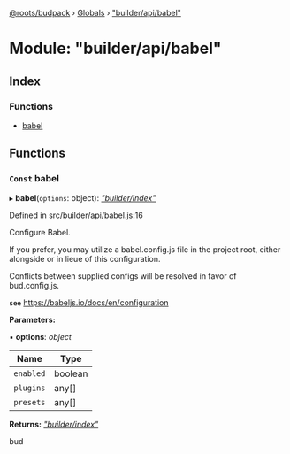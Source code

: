 [@roots/budpack](../README.md) › [Globals](../globals.md) › ["builder/api/babel"](_builder_api_babel_.md)

# Module: "builder/api/babel"

## Index

### Functions

* [babel](_builder_api_babel_.md#const-babel)

## Functions

### `Const` babel

▸ **babel**(`options`: object): *["builder/index"](_builder_index_.md)*

Defined in src/builder/api/babel.js:16

Configure Babel.

If you prefer, you may utilize a babel.config.js file in the project root,
either alongside or in lieue of this configuration.

Conflicts between supplied configs will be resolved in favor of bud.config.js.

**`see`** https://babeljs.io/docs/en/configuration

**Parameters:**

▪ **options**: *object*

Name | Type |
------ | ------ |
`enabled` | boolean |
`plugins` | any[] |
`presets` | any[] |

**Returns:** *["builder/index"](_builder_index_.md)*

bud
